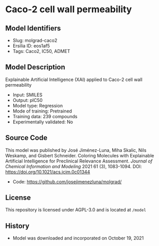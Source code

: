 # Caco-2 cell wall permeability

## Model Identifiers
- Slug: molgrad-caco2
- Ersilia ID: eos1af5 
- Tags: Caco2,	IC50,	ADMET

## Model Description 
Explainable Artificial Intelligence (XAI) applied to Caco-2 cell wall permeability 
- Input: SMILES 
- Output: pIC50 
- Model type: Regression
- Mode of training: Pretrained
- Training data: 239 compounds 
- Experimentally validated: No 

## Source Code
This model was published by José Jiménez-Luna, Miha Skalic, Nils Weskamp, and Gisbert Schneider. Coloring Molecules with Explainable Artificial Intelligence for Preclinical Relevance Assessment. *Journal of Chemical Information and Modeling* 2021 61 (3), 1083-1094. DOI: https://doi.org/10.1021/acs.jcim.0c01344
- Code: https://github.com/josejimenezluna/molgrad/

## License
This repository is licensed under AGPL-3.0 and is located at `/model` 

## History
- Model was downloaded and incorporated on October 19, 2021

